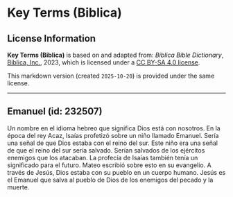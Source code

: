 # Key Terms (Biblica)

## License Information

**Key Terms (Biblica)** is based on and adapted from: _Biblica Bible Dictionary_, [Biblica, Inc.](https://www.biblica.com/), 2023, which is licensed under a [CC BY-SA 4.0 license](https://creativecommons.org/licenses/by-sa/4.0/legalcode.en).

This markdown version (created `2025-10-20`) is provided under the same license.



--------------------------------

## Emanuel (id: 232507)

Un nombre en el idioma hebreo que significa Dios está con nosotros. En la época del rey Acaz, Isaías profetizó sobre un niño llamado Emanuel. Sería una señal de que Dios estaba con el reino del sur. Este niño era una señal de que el reino del sur sería salvado. Serían salvados de los ejércitos enemigos que los atacaban. La profecía de Isaías también tenía un significado para el futuro. Mateo escribió sobre esto en su evangelio. A través de Jesús, Dios estaba con su pueblo en un cuerpo humano. Jesús es el Emanuel que salva al pueblo de Dios de los enemigos del pecado y la muerte.


